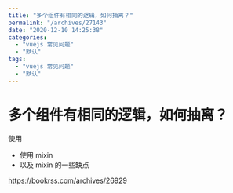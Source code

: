 ```yaml
---
title: "多个组件有相同的逻辑，如何抽离？"
permalink: "/archives/27143"
date: "2020-12-10 14:25:38"
categories: 
  - "vuejs 常见问题"
  - "默认"
tags: 
  - "vuejs 常见问题"
  - "默认"
---
```


# 多个组件有相同的逻辑，如何抽离？

使用

- 使用 mixin
- 以及 mixin 的一些缺点

https://bookrss.com/archives/26929
